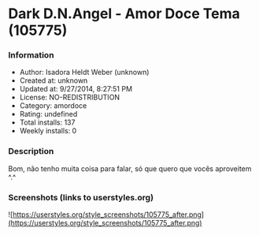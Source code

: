 # Dark D.N.Angel - Amor Doce Tema (105775)

### Information
- Author: Isadora Heldt Weber (unknown)
- Created at: unknown
- Updated at: 9/27/2014, 8:27:51 PM
- License: NO-REDISTRIBUTION
- Category: amordoce
- Rating: undefined
- Total installs: 137
- Weekly installs: 0


### Description
Bom, não tenho muita coisa para falar, só que quero que vocês aproveitem ^.^


### Screenshots (links to userstyles.org)
![https://userstyles.org/style_screenshots/105775_after.png](https://userstyles.org/style_screenshots/105775_after.png)


